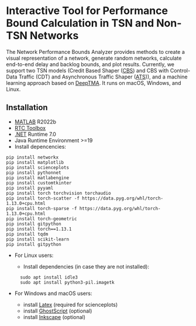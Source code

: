 # Interactive Tool for Performance Bound Calculation in TSN and Non-TSN Networks

The Network Performance Bounds Analyzer provides methods to create a visual representation of a network, generate random
networks, calculate
end-to-end delay and backlog bounds, and plot results.
Currently, we support two TSN models (Credit Based Shaper ([CBS]) and CBS with Control-Data Traffic
(CDT) and Asynchronous Traffic Shaper ([ATS])), and a machine learning approach based on [DeepTMA].
It runs on macOS, Windows, and Linux.

## Installation

* [MATLAB] R2022b
* [RTC Toolbox]
* [.NET] Runtime 7.0
* Java Runtime Environment >=19
* Install depencencies:

```console
pip install networkx
pip install matplotlib
pip install scienceplots
pip install pythonnet
pip install matlabengine
pip install customtkinter
pip install pyyaml
pip install torch torchvision torchaudio
pip install torch-scatter -f https://data.pyg.org/whl/torch-1.13.0+cpu.html
pip install torch-sparse -f https://data.pyg.org/whl/torch-1.13.0+cpu.html
pip install torch-geometric
pip install gitpython
pip install torch==1.13.1
pip install tqdm
pip install scikit-learn
pip install gitpython
```

* For Linux users:
  * Install dependencies (in case they are not installed):
  ```console
    sudo apt install idle3
    sudo apt install python3-pil.imagetk
    ```

* For Windows and macOS users:
  * install [Latex] (required for scienceplots)
  * install [GhostScript] (optional)
  * install [Inkscape] (optional)

[CBS]: https://dl.acm.org/doi/abs/10.1145/2659787.2659810

[ATS]: https://arxiv.org/pdf/1804.10608.pdf

[DeepTMA]: https://www.net.in.tum.de/fileadmin/bibtex/publications/papers/geyer2019infocom.pdf

[.NET]: https://dotnet.microsoft.com/en-us/download/dotnet/7.0

[RTC Toolbox]: https://www.mpa.ethz.ch/#mozTocId588080

[MATLAB]: https://www.mathworks.com/products/matlab.html

[Inkscape]: https://inkscape.org/de/

[Ghostscript]: https://www.ghostscript.com

[Latex]: https://github.com/garrettj403/SciencePlots/wiki/FAQ#installing-latex

